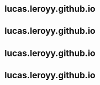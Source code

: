 # lucas.leroyy.github.io
# lucas.leroyy.github.io
# lucas.leroyy.github.io
# lucas.leroyy.github.io
